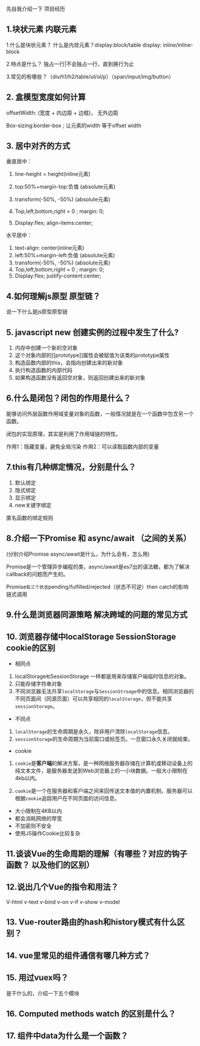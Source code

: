 先自我介绍一下 项目经历 

## 1.块状元素 内联元素

1.什么是块状元素？ 什么是内敛元素？display:block/table display: inline/inline-block

2.特点是什么？ 独占一行|不会独占一行，直到换行为止

3.常见的有哪些？（div/h1/h2/table/ul/ol/p）（span/input/img/button）



## 2. 盒模型宽度如何计算

offsetWidth: (宽度 + 内边距 + 边框)， 无外边距

Box-sizing:border-box ; 让元素的width 等于offset width



## 3. 居中对齐的方式

垂直居中：

1. line-height = height(inline元素) 

2. top:50%+margin-top:负值 (absolute元素)

3. transform(-50%, -50%) (absolute元素)

4. Top,left,bottom,right = 0 ; margin: 0;
5. Display:flex; align-items:center;

水平居中：

1. text-align: center(inline元素) 
2. left:50%+margin-left:负值 (absolute元素)
3. transform(-50%, -50%) (absolute元素)
4. Top,left,bottom,right = 0 ; margin: 0;
5. Display:flex; justify-content:center;



## 4.如何理解js原型 原型链？

说一下什么是js原型原型链



## 5. javascript new 创建实例的过程中发生了什么?

1. 内存中创建一个新的空对象
2. 这个对象内部的[[prototype]]属性会被赋值为该类的prototype属性
3. 构造函数内部的this，会指向创建出来的新对象
4. 执行构造函数的内部代码
5. 如果构造函数没有返回空对象，则返回创建出来的新对象



## 6.什么是闭包？闭包的作用是什么？

能够访问外层函数作用域变量对象的函数，一般情况就是在一个函数中包含另一个函数。

闭包的实现原理，其实是利用了作用域链的特性。

作用1：隐藏变量，避免全局污染
作用2：可以读取函数内部的变量

## 7.this有几种绑定情况，分别是什么？

1. 默认绑定
2. 隐式绑定
3. 显示绑定
4. new关键字绑定

匿名函数的绑定规则



## 8.介绍一下Promise 和 async/await （之间的关系）

(分别介绍Promise async/await是什么，为什么会有，怎么用)

Promise是一个管理异步编程的类，async/await是es7出的语法糖，都为了解决callback的问题而产生的。

Promise` 有三个状态 `pending/fulfilled/rejected（状态不可逆）then catch的影响 链式调用



## 9.什么是浏览器同源策略 解决跨域的问题的常见方式



## 10. 浏览器存储中localStorage SessionStorage cookie的区别

- 相同点

1. localStorage`和`SessionStorage 一样都是用来存储客户端临时信息的对象。
2. 只能存储字符串对象
2. 不同浏览器无法共享`localStorage`与`SessionStroage`中的信息。相同浏览器的不同页面间（同源页面）可以共享相同的`localStorage`，但不能共享`sessionStorage`。

- 不同点

1. `localStorage`的生命周期是永久，除非用户清除`localStorage`信息。
2. `sessionStorage`的生命周期为当前窗口或标签页。一旦窗口永久关闭就结束。

- cookie

1. `cookie`是**客户端**的解决方案，是一种网络服务器存储在计算机或移动设备上的纯文本文件，是服务器发送到Web浏览器上的一小块数据。一般大小限制在4kb以内。

2. `cookie`是一个在服务器和客户端之间来回传送文本值的内置机制，服务器可以根据`cookie`追踪用户在不同页面的访问信息。

- 大小限制在4KB以内
- 都会消耗网络的带宽
- 不加密则不安全
- 使用JS操作Cookie比较复杂



##  11.谈谈Vue的生命周期的理解（有哪些？对应的钩子函数？ 以及他们的区别）



## 12.说出几个Vue的指令和用法？



V-html v-text v-bind v-on v-if v-show v-model



## 13. Vue-router路由的hash和history模式有什么区别？



## 14. vue里常见的组件通信有哪几种方式？



## 15. 用过vuex吗？

是干什么的，介绍一下五个模块



## 16. Computed methods watch 的区别是什么？



## 17. 组件中data为什么是一个函数？









